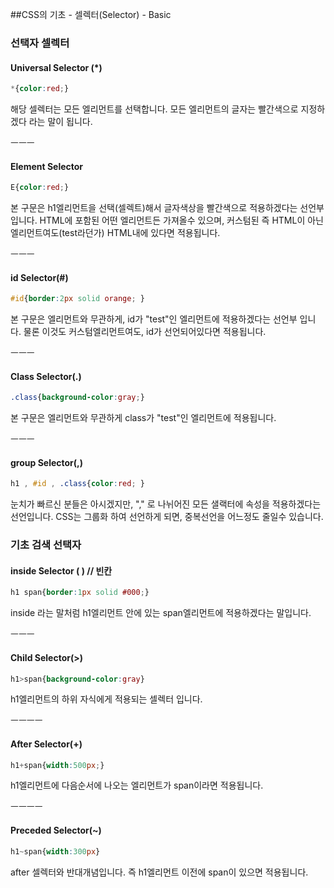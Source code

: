 ##CSS의 기초 - 셀렉터(Selector) - Basic

### 선택자 셀렉터

#### Universal Selector (*)

```css
*{color:red;}
```

해당 셀렉터는 모든 엘리먼트를 선택합니다. 모든 엘리먼트의 글자는 빨간색으로 지정하겠다 라는 말이 됩니다.

ㅡㅡㅡ

#### Element Selector

```css
E{color:red;}
```
본 구문은 h1엘리먼트을 선택(셀렉트)해서 글자색상을 빨간색으로 적용하겠다는 선언부입니다.
HTML에 포함된 어떤 엘리먼트든 가져올수 있으며, 커스텀된 즉 HTML이 아닌 엘리먼트여도(test라던가) HTML내에 있다면 적용됩니다.

ㅡㅡㅡ

#### id Selector(#)

```css
#id{border:2px solid orange; }
```

본 구문은 엘리먼트와 무관하게, id가 "test"인 엘리먼트에 적용하겠다는 선언부 입니다.
물론 이것도 커스텀엘리먼트여도, id가 선언되어있다면 적용됩니다.

ㅡㅡㅡ
#### Class Selector(.)

```css
.class{background-color:gray;}
```

본 구문은 엘리먼트와 무관하게 class가 "test"인 엘리먼트에 적용됩니다.

ㅡㅡㅡ

####  group Selector(,)
```css
h1 , #id , .class{color:red; }
```

눈치가 빠르신 분들은 아시겠지만, "," 로 나뉘어진 모든 샐랙터에 속성을 적용하겠다는 선언입니다.
CSS는 그룹화 하여 선언하게 되면, 중복선언을 어느정도 줄일수 있습니다.



### 기초 검색 선택자

#### inside Selector ( ) // 빈칸

```css
h1 span{border:1px solid #000;}
```

inside 라는 말처럼 h1엘리먼트 안에 있는 span엘리먼트에 적용하겠다는 말입니다.

ㅡㅡㅡ

#### Child Selector(>)

```css
h1>span{background-color:gray}
```

h1엘리먼트의 하위 자식에게 적용되는 셀렉터 입니다.

ㅡㅡㅡㅡ

#### After Selector(+)

```css
h1+span{width:500px;}
```

h1엘리먼트에 다음순서에 나오는 엘리먼트가 span이라면 적용됩니다.

ㅡㅡㅡㅡ

#### Preceded Selector(~)

```css
h1~span{width:300px}
```

after 셀렉터와 반대개념입니다.
즉 h1엘리먼트 이전에 span이 있으면 적용됩니다.